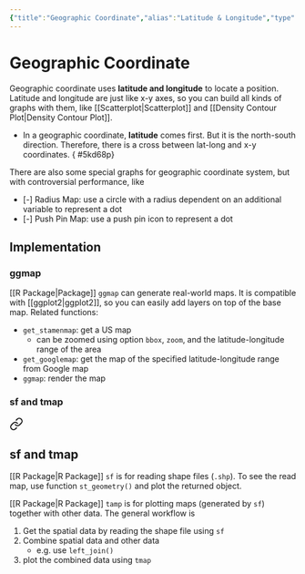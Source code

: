 ```yaml
---
{"title":"Geographic Coordinate","alias":"Latitude & Longitude","type":"note","created":"2022-11-10T19:15:08","modified":"2022-12-12T01:28:28","dg-publish":true,"sup":[{}],"state":"done","permalink":"/geographic-coordinate/","dgPassFrontmatter":true,"updated":"2022-12-12T01:28:28"}
---
```



# Geographic Coordinate

Geographic coordinate uses **latitude and longitude** to locate a position.
Latitude and longitude are just like x-y axes, so you can build all kinds of graphs with them, like [[Scatterplot\|Scatterplot]] and [[Density Contour Plot\|Density Contour Plot]].

- <span class="alt-check alt-check-rmk">In a geographic coordinate, **latitude** comes first. But it is the north-south direction. Therefore, there is a cross between lat-long and x-y coordinates.
{ #5kd68p}
</span>

There are also some special graphs for geographic coordinate system, but with controversial performance, like

- [-] Radius Map: use a circle with a radius dependent on an additional variable to represent a dot
- [-] Push Pin Map: use a push pin icon to represent a dot

## Implementation

### ggmap

[[R Package\|Package]] `ggmap` can generate real-world maps. It is compatible with [[ggplot2\|ggplot2]], so you can easily add layers on top of the base map. Related functions:

- `get_stamenmap`: get a US map
    - can be zoomed using option `bbox`, `zoom`, and the latitude-longitude range of the area
- `get_googlemap`: get the map of the specified latitude-longitude range from Google map
- `ggmap`: render the map

### sf and tmap


<div class="transclusion internal-embed is-loaded"><a class="markdown-embed-link" href="/spatial-data/#sf-and-tmap" aria-label="Open link"><svg xmlns="http://www.w3.org/2000/svg" width="24" height="24" viewBox="0 0 24 24" fill="none" stroke="currentColor" stroke-width="2" stroke-linecap="round" stroke-linejoin="round" class="svg-icon lucide-link"><path d="M10 13a5 5 0 0 0 7.54.54l3-3a5 5 0 0 0-7.07-7.07l-1.72 1.71"></path><path d="M14 11a5 5 0 0 0-7.54-.54l-3 3a5 5 0 0 0 7.07 7.07l1.71-1.71"></path></svg></a><div class="markdown-embed">



## sf and tmap

[[R Package\|R Package]] `sf` is for reading shape files (`.shp`). To see the read map, use function `st_geometry()` and plot the returned object.

[[R Package\|R Package]] `tamp` is for plotting maps (generated by `sf`) together with other data. The general workflow is

1. Get the spatial data by reading the shape file using `sf`
2. Combine spatial data and other data
    - e.g. use `left_join()`
3. plot the combined data using `tmap`


</div></div>

